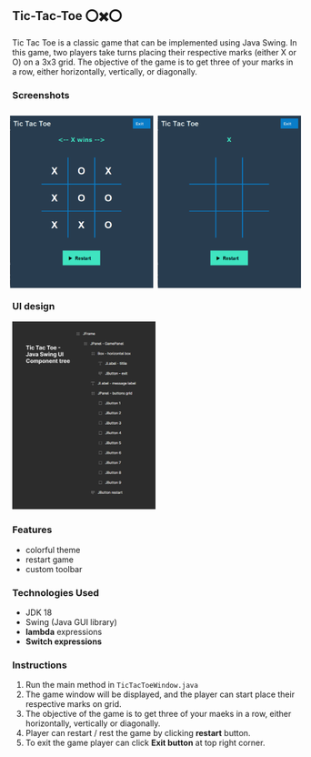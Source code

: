 ## Tic-Tac-Toe ⭕✖️⭕

Tic Tac Toe is a classic game that can be implemented using Java Swing. In this game, two players take turns placing
their respective marks (either X or O) on a 3x3 grid. The objective of the game is to get three of your marks in a row,
either horizontally, vertically, or diagonally.

### Screenshots

<div style="display: flex; justify-content: center; gap: 8px; padding-top: 10px">
    <img src="arts/img.png" width="50%" alt="winner"/>
    <img src="arts/img_1.png" width="50%" alt="initial state"/>
</div>

### UI design

<img src="arts/component_tree.png" width="50%" alt="ui design"/>

### Features

* colorful theme
* restart game
* custom toolbar

### Technologies Used

* JDK 18
* Swing (Java GUI library)
* **lambda** expressions
* **Switch expressions**

### Instructions

1. Run the main method in `TicTacToeWindow.java`
2. The game window will be displayed, and the player can start place their respective marks on grid.
3. The objective of the game is to get three of your maeks in a row, either horizontally, vertically or diagonally.
4. Player can restart / rest the game by clicking **restart** button.
5. To exit the game player can click **Exit button** at top right corner.